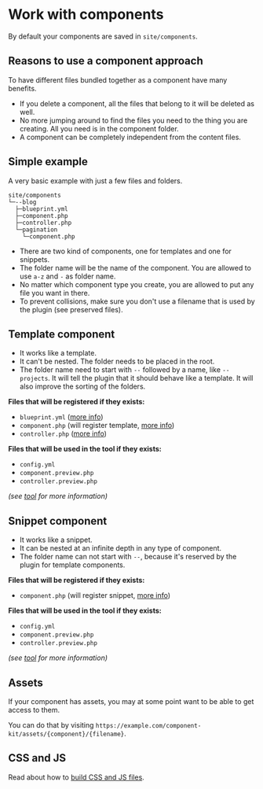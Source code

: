 # Work with components

By default your components are saved in `site/components`.

## Reasons to use a component approach

To have different files bundled together as a component have many benefits.

- If you delete a component, all the files that belong to it will be deleted as well.
- No more jumping around to find the files you need to the thing you are creating. All you need is in the component folder.
- A component can be completely independent from the content files.

## Simple example

A very basic example with just a few files and folders.

```text
site/components
└─--blog
  ├─blueprint.yml
  ├─component.php
  ├─controller.php
  └─pagination
    └─component.php
```

- There are two kind of components, one for templates and one for snippets.
- The folder name will be the name of the component. You are allowed to use `a-z` and `-` as folder name.
- No matter which component type you create, you are allowed to put any file you want in there.
- To prevent collisions, make sure you don't use a filename that is used by the plugin (see preserved files).

## Template component

- It works like a template.
- It can't be nested. The folder needs to be placed in the root.
- The folder name need to start with `--` followed by a name, like `--projects`. It will tell the plugin that it should behave like a template. It will also improve the sorting of the folders.

**Files that will be registered if they exists:**

- `blueprint.yml` ([more info](https://getkirby.com/docs/panel/blueprints))
- `component.php` (will register template, [more info](https://getkirby.com/docs/templates/hello-world))
- `controller.php` ([more info](https://getkirby.com/docs/developer-guide/advanced/controllers))

**Files that will be used in the tool if they exists:**

- `config.yml`
- `component.preview.php`
- `controller.preview.php`

*(see [tool](docs/tool.md) for more information)*

## Snippet component

- It works like a snippet.
- It can be nested at an infinite depth in any type of component.
- The folder name can not start with `--`, because it's reserved by the plugin for template components.

**Files that will be registered if they exists:**

- `component.php` (will register snippet, [more info](https://getkirby.com/docs/templates/snippets))

**Files that will be used in the tool if they exists:**

- `config.yml`
- `component.preview.php`
- `controller.preview.php`

*(see [tool](tool.md) for more information)*

## Assets

If your component has assets, you may at some point want to be able to get access to them.

You can do that by visiting `https://example.com/component-kit/assets/{component}/{filename}`.

## CSS and JS

Read about how to [build CSS and JS files](css-and-js.md).